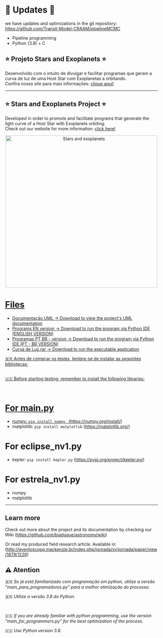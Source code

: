 # 🚨 Updates 🚨 
we have updates and optimizations in the git repository: 
https://github.com/Transit-Model-CRAAM/pipelineMCMC
* Pipeline programming 
* Python (3.8) + C 

## ⭐ Projeto Stars and Exoplanets ⭐
Desenvolvido com o intuito de divulgar e facilitar programas que geram a curva de luz de uma Host Star com Exoplanetas a orbitando.
<br>
Confira nosso site para mais informações: [clique aqui!](https://www.starsandexoplanets.org/)
</br>

***

## ⭐ Stars and Exoplanets Project ⭐
Developed in order to promote and facilitate programs that generate the light curve of a Host Star with Exoplanets orbiting.
<br>
Check out our website for more information: [click here!](https://www.starsandexoplanets.org/)
</br>

<p align="center">
<a data-flickr-embed="true" href="https://www.flickr.com/photos/147494408@N05/51010271041/in/dateposted-public/" title="Stars and exoplanets"><img src="https://live.staticflickr.com/65535/51010271041_490c80cb08.jpg" width="500" height="500" alt="Stars and exoplanets">
</p>

# Files 

* Documentação UML -> Download to view the project's UML documentation
* Programs EN version -> Download to run the program via Python IDE (ENGLISH VERSION)
* Programas PT BR - version -> Download to run the program via Python IDE (PT - BR VERSION)
* Curva de Luz.rar -> Download to run the executable application

🇧🇷 Antes de começar os testes, lembre-se de instalar as seguintes bibliotecas:  
<br>

🇺🇸 Before starting testing, remember to install the following libraries:

</br>

# For main.py
* numpy: ```pip install numpy ``` (https://numpy.org/install/)
* matplotlib: ``` pip install matplotlib ``` (https://matplotlib.org/)

# For eclipse_nv1.py 
* kepler: ``` pip install kepler.py ```  (https://pypi.org/project/kepler.py/) 


# For estrela_nv1.py 
* numpy
* matplotlib


*** 

## Learn more 
Check out more about the project and its documentation by checking our Wiki (https://github.com/biaduque/astronomy/wiki)

Or read my produced field research article. Available in: (http://eventoscopq.mackenzie.br/index.php/jornada/xvijornada/paper/view/1879/1226)

## ⚠️ Atention

🇧🇷 _Se já está familiarizado com programação em python, utilize a versão "main_para_programadores.py" para a melhor otimização do processo._

🇧🇷 _Utilize a versão 3.8 do Python._

<br>

🇺🇸 _If you are already familiar with python programming, use the version "main_for_programmers.py" for the best optimization of the process._

🇺🇸 _Use Python version 3.8._
</br>



